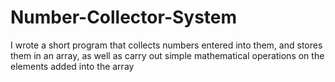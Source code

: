 # Number-Collector-System
I wrote a short program that collects numbers entered into them, and stores them in an array, as well as carry out simple mathematical operations on the elements added into the array
